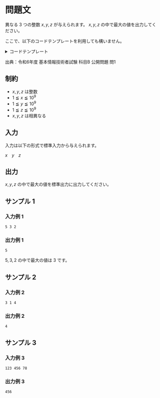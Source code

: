 # 問題文
異なる $3$ つの整数 $x, y, z$ が与えられます。
$x, y, z$ の中で最大の値を出力してください。

ここで、以下のコードテンプレートを利用しても構いません。

<details>
<summary>コードテンプレート</summary>
<div>

コードテンプレートは以下の通りです。「空欄」を埋めてください。

```py
def maximum(x, y, z):
    if '''空欄''':
        return x
    elif y > z:
        return y
    else:
        return z

if __name__ == "__main__":
    x, y, z = map(int, input().split())
    max_value = maximum(x, y, z)
    print(max_value)
```

```java
import java.util.Scanner;

public class Main {
    public static int maximum(int x, int y, int z) {
        if (/* 空欄 */) {
            return x;
        } else if (y > z) {
            return y;
        } else {
            return z;
        }
    }

    public static void main(String[] args) {
        Scanner sc = new Scanner(System.in);
        int x = sc.nextInt();
        int y = sc.nextInt();
        int z = sc.nextInt();

        int maxValue = maximum(x, y, z);
        System.out.println(maxValue);
    }
}
```

```cpp
#include <bits/stdc++.h>
using namespace std;

int maximum(int x, int y, int z) {
    if (/* 空欄 */) {
        return x;
    } else if (y > z) {
        return y;
    } else {
        return z;
    }
}

int main() {
    int x, y, z;
    cin >> x >> y >> z;
    
    int max_value = maximum(x, y, z);
    cout << max_value << endl;
}
```

<div>
</details>

出典：令和6年度 基本情報技術者試験 科目B 公開問題 問1

## 制約
- $x, y, z$ は整数
- $1 \leqq x \leqq 10^9$
- $1 \leqq y \leqq 10^9$
- $1 \leqq z \leqq 10^9$
- $x, y, z$ は相異なる

## 入力
入力は以下の形式で標準入力から与えられます。

$x$&emsp;$y$&emsp;$z$

## 出力
$x, y, z$ の中で最大の値を標準出力に出力してください。

## サンプル 1
### 入力例 1
```
5 3 2
```

### 出力例 1
```
5
```

$5, 3, 2$ の中で最大の値は $3$ です。

## サンプル 2
### 入力例 2
```
3 1 4
```

### 出力例 2
```
4
```

## サンプル 3
### 入力例 3
```
123 456 78
```

### 出力例 3
```
456
```

